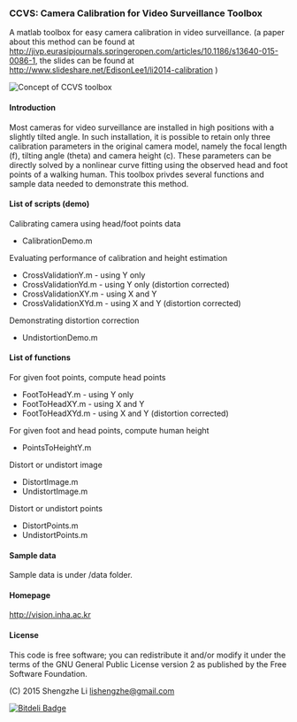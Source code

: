 ### CCVS: Camera Calibration for Video Surveillance Toolbox

A matlab toolbox for easy camera calibration in video surveillance. (a paper about this method can be found at http://jivp.eurasipjournals.springeropen.com/articles/10.1186/s13640-015-0086-1, the slides can be found at  http://www.slideshare.net/EdisonLee1/li2014-calibration )

![Concept of CCVS toolbox](https://github.com/lishengzhe/ccvs/blob/master/wiki-images/ccvs-concept.png)

#### Introduction
Most cameras for video surveillance are installed in high positions with a slightly tilted angle. In such installation, it is possible to retain only three calibration parameters in the original camera model, namely the focal length (f), tilting angle (theta) and camera height (c). These parameters can be directly solved by a nonlinear curve fitting using the observed head and foot points of a walking human. This toolbox privdes several functions and sample data needed to demonstrate this method.

#### List of scripts (demo)
Calibrating camera using head/foot points data
 - CalibrationDemo.m

Evaluating performance of calibration and height estimation
 - CrossValidationY.m - using Y only
 - CrossValidationYd.m - using Y only (distortion corrected)
 - CrossValidationXY.m - using X and Y
 - CrossValidationXYd.m - using X and Y (distortion corrected)

Demonstrating distortion correction
 - UndistortionDemo.m

#### List of functions
For given foot points, compute head points
 - FootToHeadY.m - using Y only 
 - FootToHeadXY.m - using X and Y
 - FootToHeadXYd.m - using X and Y (distortion corrected)

For given foot and head points, compute human height
 - PointsToHeightY.m

Distort or undistort image
 - DistortImage.m
 - UndistortImage.m

Distort or undistort points
 - DistortPoints.m
 - UndistortPoints.m

#### Sample data
Sample data is under /data folder. 

#### Homepage
http://vision.inha.ac.kr


#### License
This code is free software; you can redistribute it and/or modify
it under the terms of the GNU General Public License version 2 as
published by the Free Software Foundation.

(C) 2015 Shengzhe Li <lishengzhe@gmail.com>



[![Bitdeli Badge](https://d2weczhvl823v0.cloudfront.net/lishengzhe/ccvs/trend.png)](https://bitdeli.com/free "Bitdeli Badge")

